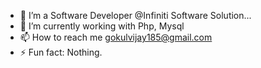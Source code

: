 - 🔭 I’m a Software Developer @Infiniti Software Solution...
- 🌱 I’m currently working with Php, Mysql
- 📫 How to reach me gokulvijay185@gmail.com
- ⚡ Fun fact: Nothing.
